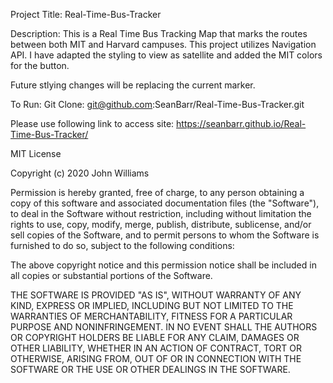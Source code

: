 Project Title: Real-Time-Bus-Tracker

Description: This is a Real Time Bus Tracking Map that marks the routes between both MIT and Harvard campuses. 
This project utilizes Navigation API. I have adapted the styling to view as satellite and added the MIT colors for the button. 

Future stlying changes will be replacing the current marker. 

To Run: Git Clone: git@github.com:SeanBarr/Real-Time-Bus-Tracker.git

Please use following link to access site: 
https://seanbarr.github.io/Real-Time-Bus-Tracker/

MIT License

Copyright (c) 2020 John Williams

Permission is hereby granted, free of charge, to any person obtaining a copy
of this software and associated documentation files (the "Software"), to deal
in the Software without restriction, including without limitation the rights
to use, copy, modify, merge, publish, distribute, sublicense, and/or sell
copies of the Software, and to permit persons to whom the Software is
furnished to do so, subject to the following conditions:

The above copyright notice and this permission notice shall be included in all
copies or substantial portions of the Software.

THE SOFTWARE IS PROVIDED "AS IS", WITHOUT WARRANTY OF ANY KIND, EXPRESS OR
IMPLIED, INCLUDING BUT NOT LIMITED TO THE WARRANTIES OF MERCHANTABILITY,
FITNESS FOR A PARTICULAR PURPOSE AND NONINFRINGEMENT. IN NO EVENT SHALL THE
AUTHORS OR COPYRIGHT HOLDERS BE LIABLE FOR ANY CLAIM, DAMAGES OR OTHER
LIABILITY, WHETHER IN AN ACTION OF CONTRACT, TORT OR OTHERWISE, ARISING FROM,
OUT OF OR IN CONNECTION WITH THE SOFTWARE OR THE USE OR OTHER DEALINGS IN THE
SOFTWARE.
